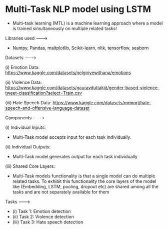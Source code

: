 
# Multi-Task NLP model using LSTM

* Multi-task learning (MTL) is a machine learning approach where a model is trained simultaneously on multiple related tasks!

Libraries used ---> 

* Numpy, Pandas, maltplotlib, Scikit-learn, nltk, tensorflow, seaborn

Datasets --->

(i) Emotion Data: https://www.kaggle.com/datasets/nelgiriyewithana/emotions

(ii) Violence Data: https://www.kaggle.com/datasets/gauravduttakiit/gender-based-violence-tweet-classification?select=Train.csv

(iii) Hate Speech Data: https://www.kaggle.com/datasets/mrmorj/hate-speech-and-offensive-language-dataset

Components --->

(i) Individual Inputs:
* Multi-Task model accepts input for each task individually.

(ii) Individual Outputs:
* Multi-Task model generates output for each task individually

(iii) Shared Core Layers:
* Multi-Task models functionality is that a single model can do multiple related tasks. To exhibit this functionality the core layers of the model like (Embedding, LSTM, pooling, dropout etc) are shared among all the tasks and are not separately available for them

Tasks ---> 

* (i) Task 1: Emotion detection
* (ii) Task 2: Violence detection
* (iii) Task 3: Hate speech detection


